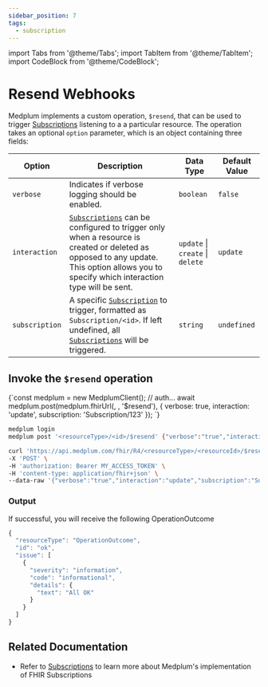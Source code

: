 ```yaml
---
sidebar_position: 7
tags:
  - subscription
---
```


import Tabs from '@theme/Tabs';
import TabItem from '@theme/TabItem';
import CodeBlock from '@theme/CodeBlock';

# Resend Webhooks

Medplum implements a custom operation, `$resend`, that can be used to trigger [Subscriptions](/docs/subscriptions) listening to a a particular resource. The operation takes an optional `option` parameter, which is an object containing three fields:

| Option         | Description                                                                                                                                                                                                                     | Data Type                                | Default Value |
| -------------- | ------------------------------------------------------------------------------------------------------------------------------------------------------------------------------------------------------------------------------- | ---------------------------------------- | ------------- |
| `verbose`      | Indicates if verbose logging should be enabled.                                                                                                                                                                                 | `boolean`                                | `false`       |
| `interaction`  | [`Subscriptions`](/docs/api/fhir/medplum/subscription) can be configured to trigger only when a resource is created or deleted as opposed to any update. This option allows you to specify which interaction type will be sent. | `update` &#124; `create` &#124; `delete` | `update`      |
| `subscription` | A specific [`Subscription`](/docs/api/fhir/medplum/subscription) to trigger, formatted as `Subscription/<id>`. If left undefined, all [`Subscriptions`](/docs/api/fhir/medplum/subscription) will be triggered.                 | `string`                                 | `undefined`   |

## Invoke the `$resend` operation

<Tabs>
  <TabItem value="ts" label="TypeScript">
  <CodeBlock language='ts'>
  {`const medplum = new MedplumClient();
// auth...
await medplum.post(medplum.fhirUrl(<resourceType>, <id>, '$resend'), {
  verbose: true,
  interaction: 'update',
  subscription: 'Subscription/123'
});
`}
  </CodeBlock>
  </TabItem>
  <TabItem value="cli" label="CLI">

```bash
medplum login
medplum post '<resourceType>/<id>/$resend' {"verbose":"true","interaction":"update","subscription":"Subscription/123"}
```

  </TabItem>
  <TabItem value="curl" label="cURL">

```bash
curl 'https://api.medplum.com/fhir/R4/<resourceType>/<resourceId>/$resend' \
-X 'POST' \
-H 'authorization: Bearer MY_ACCESS_TOKEN' \
-H 'content-type: application/fhir+json' \
--data-raw '{"verbose":"true","interaction":"update","subscription":"Subscription/123"}'
```

  </TabItem>
</Tabs>

### Output

If successful, you will receive the following OperationOutcome

```js
{
  "resourceType": "OperationOutcome",
  "id": "ok",
  "issue": [
    {
      "severity": "information",
      "code": "informational",
      "details": {
        "text": "All OK"
      }
    }
  ]
}
```

## Related Documentation

- Refer to [Subscriptions](/docs/subscriptions) to learn more about Medplum's implementation of FHIR Subscriptions
